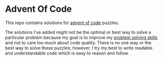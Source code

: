 # Advent Of Code

This repo contains solutions for [advent of code](https://adventofcode.com/about) puzzles. 

The solutions I've added might not be the optimal or best way to solve a particular problem because my goal is to improve my [problem solving skills](https://www.reddit.com/r/adventofcode/comments/7kd8jt/what_would_you_say_are_the_minimal_skills_for/dre0uu3/) and not to care too much about code quality. There is no one way or the best way to solve these puzzles; however, I try my best to write readable and understandable code which is easy to reason and follow.
